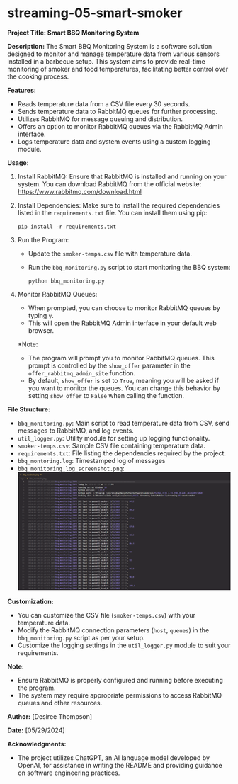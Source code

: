 # streaming-05-smart-smoker
**Project Title: Smart BBQ Monitoring System**

**Description:**
The Smart BBQ Monitoring System is a software solution designed to monitor and manage temperature data from various sensors installed in a barbecue setup. This system aims to provide real-time monitoring of smoker and food temperatures, facilitating better control over the cooking process.

**Features:**
- Reads temperature data from a CSV file every 30 seconds.
- Sends temperature data to RabbitMQ queues for further processing.
- Utilizes RabbitMQ for message queuing and distribution.
- Offers an option to monitor RabbitMQ queues via the RabbitMQ Admin interface.
- Logs temperature data and system events using a custom logging module.

**Usage:**
1. Install RabbitMQ: Ensure that RabbitMQ is installed and running on your system. You can download RabbitMQ from the official website: https://www.rabbitmq.com/download.html

2. Install Dependencies: Make sure to install the required dependencies listed in the `requirements.txt` file. You can install them using pip:

   ```
   pip install -r requirements.txt
   ```

3. Run the Program:
   - Update the `smoker-temps.csv` file with temperature data.
   - Run the `bbq_monitoring.py` script to start monitoring the BBQ system:

     ```
     python bbq_monitoring.py
     ```

4. Monitor RabbitMQ Queues:
   - When prompted, you can choose to monitor RabbitMQ queues by typing `y`.
   - This will open the RabbitMQ Admin interface in your default web browser.
  
   *Note:
      - The program will prompt you to monitor RabbitMQ queues. This prompt is controlled by the `show_offer` parameter in the `offer_rabbitmq_admin_site` function.
      - By default, `show_offer` is set to `True`, meaning you will be asked if you want to monitor the queues. You can change this behavior by setting `show_offer` to `False` when calling the function.

**File Structure:**
- `bbq_monitoring.py`: Main script to read temperature data from CSV, send messages to RabbitMQ, and log events.
- `util_logger.py`: Utility module for setting up logging functionality.
- `smoker-temps.csv`: Sample CSV file containing temperature data.
- `requirements.txt`: File listing the dependencies required by the project.
- `bbq_montoring.log`: Timestamped log of messages
- `bbq_monitoring_log_screenshot.png`: ![Sample Log](https://github.com/DesireeEDU/streaming-05-smart-smoker/blob/main/bbq_monitoring_log_screenshot.png)

**Customization:**
- You can customize the CSV file (`smoker-temps.csv`) with your temperature data.
- Modify the RabbitMQ connection parameters (`host`, `queues`) in the `bbq_monitoring.py` script as per your setup.
- Customize the logging settings in the `util_logger.py` module to suit your requirements.

**Note:**
- Ensure RabbitMQ is properly configured and running before executing the program.
- The system may require appropriate permissions to access RabbitMQ queues and other resources.

**Author:**
[Desiree Thompson]

**Date:**
[05/29/2024]

**Acknowledgments:**
- The project utilizes ChatGPT, an AI language model developed by OpenAI, for assistance in writing the README and providing guidance on software engineering practices.

